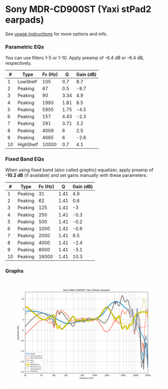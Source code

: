 # Sony MDR-CD900ST (Yaxi stPad2 earpads)
See [usage instructions](https://github.com/jaakkopasanen/AutoEq#usage) for more options and info.

### Parametric EQs
You can use filters 1-5 or 1-10. Apply preamp of -6.4 dB or -6.4 dB, respectively.

|   # | Type      |   Fc (Hz) |    Q |   Gain (dB) |
|-----|-----------|-----------|------|-------------|
|   1 | LowShelf  |       105 | 0.7  |         8.7 |
|   2 | Peaking   |        67 | 0.5  |        -8.7 |
|   3 | Peaking   |        90 | 3.34 |         4.9 |
|   4 | Peaking   |      1993 | 1.81 |         6.5 |
|   5 | Peaking   |      5905 | 1.75 |        -4.5 |
|   6 | Peaking   |       157 | 4.43 |        -2.3 |
|   7 | Peaking   |       291 | 3.71 |         3.2 |
|   8 | Peaking   |      4009 | 6    |         2.5 |
|   9 | Peaking   |      4665 | 6    |        -2.6 |
|  10 | HighShelf |     10000 | 0.7  |         4.1 |

### Fixed Band EQs
When using fixed band (also called graphic) equalizer, apply preamp of **-10.2 dB** (if available) and set gains manually with these parameters.

|   # | Type    |   Fc (Hz) |    Q |   Gain (dB) |
|-----|---------|-----------|------|-------------|
|   1 | Peaking |        31 | 1.41 |         4.9 |
|   2 | Peaking |        62 | 1.41 |         0.6 |
|   3 | Peaking |       125 | 1.41 |        -3   |
|   4 | Peaking |       250 | 1.41 |        -0.3 |
|   5 | Peaking |       500 | 1.41 |        -0.2 |
|   6 | Peaking |      1000 | 1.41 |        -0.9 |
|   7 | Peaking |      2000 | 1.41 |         6.5 |
|   8 | Peaking |      4000 | 1.41 |        -2.4 |
|   9 | Peaking |      8000 | 1.41 |        -3.1 |
|  10 | Peaking |     16000 | 1.41 |        10.3 |

### Graphs
![](./Sony%20MDR-CD900ST%20(Yaxi%20stPad2%20earpads).png)
